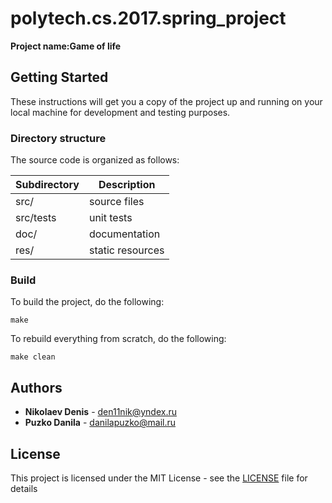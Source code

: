﻿# polytech.cs.2017.spring_project
**Project name:Game of life**

## Getting Started
These instructions will get you a copy of the project up and running on your local machine for development and testing purposes.

### Directory structure
The source code is organized as follows:

Subdirectory | Description
-------------|-------------------
src/         | source files 
src/tests    | unit tests 
doc/         | documentation 
res/         | static resources

### Build
To build the project, do the following:
````
make
````
To rebuild everything from scratch, do the following:
````
make clean
````

## Authors
* **Nikolaev Denis** - den11nik@yndex.ru
* **Puzko Danila** - danilapuzko@mail.ru
## License
This project is licensed under the MIT License - see the [LICENSE](LICENSE) file for details
